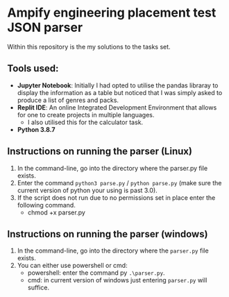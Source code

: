 # Ampify engineering placement test JSON parser
Within this repository is the my solutions to the tasks set.
## Tools used:
+ **Jupyter Notebook**: Initially I had opted to utilise the pandas libraray to display the information as a table but noticed that I was simply asked to produce a list of genres and packs.
+ **Replit IDE**: An online Integrated Development Environment that allows for one to create projects in multiple languages.
  + I also utilised this for the calculator task.
+ **Python 3.8.7**

## Instructions on running the parser (Linux)
1. In the command-line, go into the directory where the parser.py file exists.
2. Enter the command `python3 parse.py` / `python parse.py` (make sure the current version of python your using is past  3.0).
3. If the script does not run due to no permissions set in place enter the following command.
   + chmod +x parser.py

## Instructions on running the parser (windows)
1. In the command-line, go into the directory where the `parser.py` file exists.
2. You can either use powershell or cmd:
   + powershell: enter the command py `.\parser.py`.
   + cmd: in current version of windows just entering `parser.py` will suffice.
